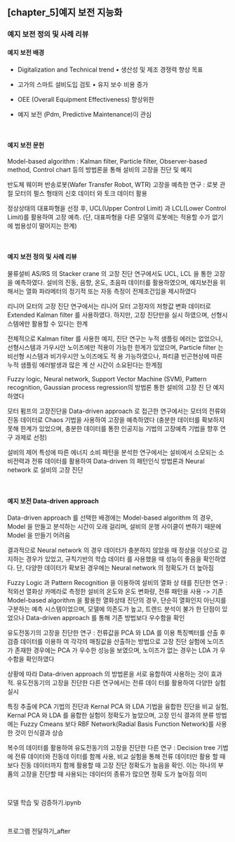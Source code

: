 ## [chapter_5]예지 보전 지능화

### 예지 보전 정의 및 사례 리뷰

#### 예지 보전 배경

- Digitalization and Technical trend • 생산성 및 제조 경쟁력 향상 목표 

- 고가의 스마트 설비도입 검토 • 유지 보수 비용 증가 

- OEE (Overall Equipment Effectiveness) 향상위한 

- 예지 보전 (Pdm, Predictive Maintenance)이 관심

  <br>
  
  

#### 예지 보전 문헌

Model-based algorithm : Kalman filter, Particle filter, Observer-based method, Control chart 등의 방법론을 통해 설비의 고장을 진단 및 예지 

반도체 웨이퍼 반송로봇(Wafer Transfer Robot, WTR) 고장을 예측한 연구 : 로봇 관절 모터의 펄스 형태의 신호 데이터 와 토크 데이터 활용 

정상상태의 대표파형을 선정 후, UCL(Upper Control Limit) 과 LCL(Lower Control Limit)를 활용하여 고장 예측.  (단, 대표파형을 다른 모델의 로봇에는 적용할 수가 없기에 범용성이 떨어지는 한계)

<br>



#### 예지 보전 정의 및 사례 리뷰

물류설비 AS/RS 의 Stacker crane 의 고장 진단 연구에서도 UCL, LCL 을 통한 고장을 예측하였다. 설비의 진동, 음향, 온도, 초음파 데이터를 활용하였으며, 예지보전을 위해서는 열화 파라메터의 정기적 또는 자동 측정이 전제조건임을 제시하였다

리니어 모터의 고장 진단 연구에서는 리니어 모터 고정자의 저항값 변화 데이터로 Extended Kalman filter 를 사용하였다. 하지만, 고장 진단만을 실시 하였으며, 선형시스템에만 활용할 수 있다는 한계

전체적으로 Kalman filter 를 사용한 예지, 진단 연구는 누적 샘플링 에러는 없었으나, 선형시스템과 가우시안 노이즈에만 적용이 가능한 한계가 있었으며, Particle filter 는 비선형 시스템과 비가우시안 노이즈에도 적 용 가능하였으나, 파티클 빈곤현상에 따른 누적 샘플링 에러발생과 많은 계 산 시간이 소요된다는 한계점

Fuzzy logic, Neural network, Support Vector Machine (SVM), Pattern  recognition, Gaussian process regression의 방법론 통한 설비의 고장 진 단 예지하였다

모터 펌프의 고장진단을 Data-driven approach 로 접근한 연구에서는 모터의 전류와 진동 데이터로 Chaos 기법을 사용하여 고장을 예측하였다 (충분한 데이터를 확보하지 못해 한계가 있었으며, 충분한 데이터를 통한 인공지능 기법의 고장예측 기법을 향후 연구 과제로 선정)

설비의 제어 특성에 따른 에너지 소비 패턴을 분석한 연구에서는 설비에서 소모되는 소비전력과 전류 데이터를 활용하여 Data-driven 의 패턴인식 방법론과 Neural network 로 설비의 고장 진단

<br>



#### 예지 보전 Data-driven approach

Data-driven approach 를 선택한 배경에는 Model-based algorithm  의 경우, Model 을 만들고 분석하는 시간이 오래 걸리며, 설비의 운행 사이클이 변하기 때문에 Model 을 만들기 어려움

결과적으로 Neural network 의 경우 데이터가 충분하지 않았을 때 정상을 이상으로 감지하는 경우가 있었고, 규칙기반의 학습 데이터 를 사용했을 때 성능이 좋음을 확인하였다. 단, 다양한 데이터가 확보된 경우에는 Neural network 의 정확도가 더 높아짐

Fuzzy Logic 과 Pattern Recognition 을 이용하여 설비의 열화 상 태를 진단한 연구 : 적외선 열화상 카메라로 측정한 설비의 온도와 온도 변화량, 전류 패턴을 사용 -> 기존 Model-based algorithm 을 활용한 열화상태 진단의 경우, 단순히 열화인지 아닌지를 구분하는 예측 시스템이었으며, 모델에 의존도가 높고, 트렌드 분석이 불가 한 단점이 있었으나 Data-driven approach 를 통해 기존 방법보다 우수함을 확인

유도전동기의 고장을 진단한 연구 : 전류값을 PCA 와 LDA 를 이용 특징벡터를 산출 후 검증 데이터를 이용하 여 각각의 매칭값을 산출하는 방법으로 고장 진단 실험에 노이즈가 존재한 경우에는 PCA 가 우수한 성능을 보였으며, 노이즈가 없는 경우는 LDA 가 우수함을 확인하였다

상황에 따라 Data-driven approach 의 방법론을 서로 융합하여 사용하는 것이 효과적. 유도전동기의 고장을 진단한 다른 연구에서는 전류 데이 터를 활용하여 다양한 실험 실시

특징 추출에 PCA 기법의 진단과 Kernal PCA 와 LDA 기법을 융합한 진단을 비교 실험, Kernal PCA 와 LDA  를 융합한 실험이 정확도가 높았으며, 고장 인식 결과의 분류 방법에는 Fuzzy Cmeans 보다 RBF Network(Radial  Basis Function Network)를 사용한 것이 인식결과 상승

복수의 데이터를 활용하여 유도전동기의 고장을 진단한 다른 연구 : Decision tree 기법에 전류 데이터와 진동데 이터를 함께 사용, 비교 실험을 통해 전류 데이터만 활용 할 때 보다 진동 데이터까지 함께 활용할 때 고장 진단 정확도가 높음을 확인. 이는 하나의 부품의 고장을 진단할 때 사용되는 데이터의 종류가 많으면 정확 도가 높아짐 의미

<br>

모델 학습 및 검증하기.ipynb

<br>

프로그램 전달하기_after

